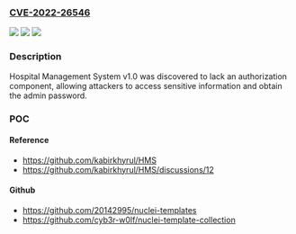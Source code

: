 ### [CVE-2022-26546](https://cve.mitre.org/cgi-bin/cvename.cgi?name=CVE-2022-26546)
![](https://img.shields.io/static/v1?label=Product&message=n%2Fa&color=blue)
![](https://img.shields.io/static/v1?label=Version&message=n%2Fa&color=blue)
![](https://img.shields.io/static/v1?label=Vulnerability&message=n%2Fa&color=brighgreen)

### Description

Hospital Management System v1.0 was discovered to lack an authorization component, allowing attackers to access sensitive information and obtain the admin password.

### POC

#### Reference
- https://github.com/kabirkhyrul/HMS
- https://github.com/kabirkhyrul/HMS/discussions/12

#### Github
- https://github.com/20142995/nuclei-templates
- https://github.com/cyb3r-w0lf/nuclei-template-collection

